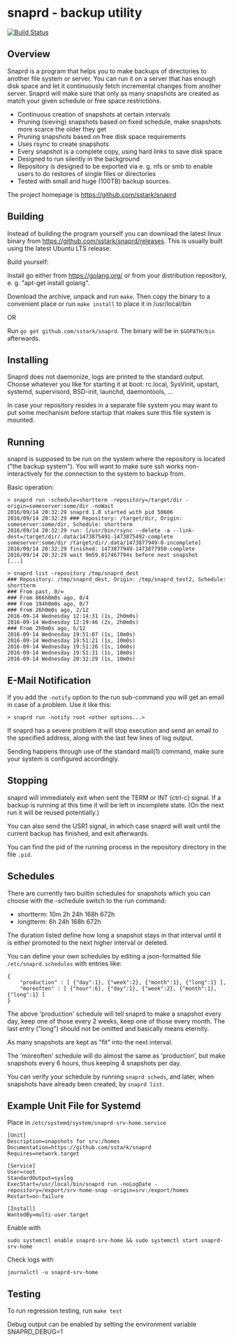snaprd - backup utility
=======================

[![Build Status](https://travis-ci.com/sstark/snaprd.svg?branch=master)](https://travis-ci.com/sstark/snaprd)

Overview
--------

Snaprd is a program that helps you to make backups of directories to another
file system or server. You can run it on a server that has enough disk space
and let it continuously fetch incremental changes from another server. Snaprd
will make sure that only as many snapshots are created as match your given
schedule or free space restrictions.

- Continuous creation of snapshots at certain intervals
- Pruning (sieving) snapshots based on fixed schedule, make snapshots more
  scarce the older they get
- Pruning snapshots based on free disk space requirements
- Uses rsync to create snapshots
- Every snapshot is a complete copy, using hard links to save disk space
- Designed to run silently in the background
- Repository is designed to be exported via e. g. nfs or smb to enable users to
  do restores of single files or directories
- Tested with small and huge (100TB) backup sources.

The project homepage is https://github.com/sstark/snaprd


Building
--------

Instead of building the program yourself you can download the latest
linux binary from https://github.com/sstark/snaprd/releases. This is usually
built using the latest Ubuntu LTS release.

Build yourself:

Install go either from https://golang.org/ or from your distribution
repository, e. g. "apt-get install golang".

Download the archive, unpack and run `make`. Then copy the binary to a
convenient place or run `make install` to place it in /usr/local/bin

OR

Run `go get github.com/sstark/snaprd`. The binary will be in
`$GOPATH/bin` afterwards.


Installing
----------

Snaprd does not daemonize, logs are printed to the standard output. Choose
whatever you like for starting it at boot: rc.local, SysVinit, upstart,
systemd, supervisord, BSD-init, launchd, daemontools, ...

In case your repository resides in a separate file system you may want to put
some mechanism before startup that makes sure this file system is mounted.


Running
-------

snaprd is supposed to be run on the system where the repository is located
("the backup system"). You will want to make sure ssh works non-interactively
for the connection to the system to backup from.

Basic operation:

```
> snaprd run -schedule=shortterm -repository=/target/dir -origin=someserver:some/dir -noWait
2016/09/14 20:32:29 snaprd 1.0 started with pid 50606
2016/09/14 20:32:29 ### Repository: /target/dir, Origin: someserver:some/dir, Schedule: shortterm
2016/09/14 20:32:29 run: [/usr/bin/rsync --delete -a --link-dest=/target/dir/.data/1473875491-1473875492-complete someserver:some/dir /target/dir/.data/1473877949-0-incomplete]
2016/09/14 20:32:29 finished: 1473877949-1473877950-complete
2016/09/14 20:32:29 wait 9m59.817467794s before next snapshot
[...]
```

```
> snaprd list -repository /tmp/snaprd_dest
### Repository: /tmp/snaprd_dest, Origin: /tmp/snaprd_test2, Schedule: shortterm
### From past, 0/∞
### From 866h0m0s ago, 0/4
### From 194h0m0s ago, 0/7
### From 26h0m0s ago, 2/12
2016-09-14 Wednesday 12:14:31 (1s, 2h0m0s)
2016-09-14 Wednesday 12:19:46 (2s, 2h0m0s)
### From 2h0m0s ago, 5/12
2016-09-14 Wednesday 19:51:07 (1s, 10m0s)
2016-09-14 Wednesday 19:51:21 (1s, 10m0s)
2016-09-14 Wednesday 19:51:26 (1s, 10m0s)
2016-09-14 Wednesday 19:51:31 (1s, 10m0s)
2016-09-14 Wednesday 20:32:29 (1s, 10m0s)
```

E-Mail Notification
-------------------

If you add the `-notify` option to the run sub-command you will get an email
in case of a problem. Use it like this:

```
> snaprd run -notify root <other options...>
```

If snaprd has a severe problem it will stop execution and send an email to the
specified address, along with the last few lines of log output.

Sending happens through use of the standard mail(1) command, make sure your
system is configured accordingly.


Stopping
--------

snaprd will immediately exit when sent the TERM or INT (ctrl-c) signal. If a
backup is running at this time it will be left in incomplete state. (On the next
run it will be reused potentially.)

You can also send the USR1 signal, in which case snaprd will wait until the
current backup has finished, and exit afterwards.

You can find the pid of the running process in the repository directory in the
file `.pid`.


Schedules
---------

There are currently two builtin schedules for snapshots which you can choose
with the -schedule switch to the run command:

  - shortterm: 10m 2h 24h 168h 672h
  - longtterm: 6h 24h 168h 672h

The duration listed define how long a snapshot stays in that interval until it
is either promoted to the next higher interval or deleted.

You can define your own schedules by editing a json-formatted file `/etc/snaprd.schedules` with entries like:

```
{
    "production" : [ {"day":1}, {"week":2}, {"month":1}, {"long":1} ],
    "moreoften" : [ {"hour":6}, {"day":1}, {"week":2}, {"month":1}, {"long":1} ]
}
```

The above 'production' schedule will tell snaprd to make a snapshot every day,
keep one of those every 2 weeks, keep one of those every month. The last entry
("long") should not be omitted and basically means eternity.

As many snapshots are kept as "fit" into the next interval.

The 'moreoften' schedule will do almost the same as 'production', but make
snapshots every 6 hours, thus keeping 4 snapshots per day.

You can verify your schedule by running `snaprd scheds`, and later, when
snapshots have already been created, by `snaprd list`.


Example Unit File for Systemd
-----------------------------

Place in `/etc/systemd/system/snaprd-srv-home.service`

    [Unit]
    Description=snapshots for srv:/homes
    Documentation=https://github.com/sstark/snaprd
    Requires=network.target

    [Service]
    User=root
    StandardOutput=syslog
    ExecStart=/usr/local/bin/snaprd run -noLogDate -repository=/export/srv-home-snap -origin=srv:/export/homes
    Restart=on-failure

    [Install]
    WantedBy=multi-user.target

Enable with

    sudo systemctl enable snaprd-srv-home && sudo systemctl start snaprd-srv-home

Check logs with 

    journalctl -u snaprd-srv-home


Testing
-------

To run regression testing, run `make test`

Debug output can be enabled by setting the environment variable SNAPRD_DEBUG=1

